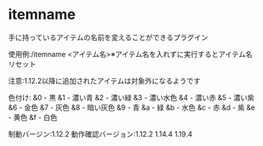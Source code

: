 # itemname
手に持っているアイテムの名前を変えることができるプラグイン

使用例:/itemname <アイテム名>※アイテム名を入れずに実行するとアイテム名リセット

注意:1.12.2以降に追加されたアイテムは対象外になるようです

色付け:
&0 - 黒
&1 - 濃い青
&2 - 濃い緑
&3 - 濃い水色
&4 - 濃い赤
&5 - 濃い紫
&6 - 金色
&7 - 灰色
&8 - 暗い灰色
&9 - 青
&a - 緑
&b - 水色
&c - 赤
&d - 紫
&e - 黄色
&f - 白色

制動バージン:1.12.2
動作確認バージョン:1.12.2 1.14.4 1.19.4
